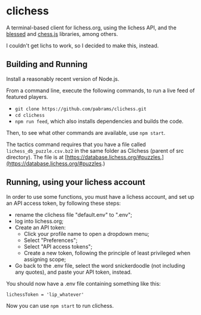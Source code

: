 
# clichess

A terminal-based client for lichess.org, using the lichess API, and the [blessed](https://www.npmjs.com/package/blessed) and [chess.js](https://github.com/jhlywa/chess.js/) libraries, among others.

I couldn't get lichs to work, so I decided to make this, instead.

## Building and Running

Install a reasonably recent version of Node.js.

From a command line, execute the following commands, to run a live feed of featured players.

- `git clone https://github.com/pabrams/clichess.git`
- `cd clichess`
- `npm run feed`, which also installs dependencies and builds the code.

Then, to see what other commands are available, use `npm start`.

The tactics command requires that you have a file called `lichess_db_puzzle.csv.bz2` in the same folder as Clichess (parent of src directory). The file is at [https://database.lichess.org/#puzzles.](https://database.lichess.org/#puzzles.)

## Running, using your lichess account

In order to use some functions, you must have a lichess account, and set up an API access token, by following these steps:

- rename the clichess file "default.env" to ".env";
- log into lichess.org;
- Create an API token:
  - Click your profile name to open a dropdown menu;
  - Select "Preferences";
  - Select "API access tokens";
  - Create a new token, following the principle of least privileged when assigning scope;
- Go back to the .env file, select the word snickerdoodle (not including any quotes), and paste your API token, instead.

You should now have a .env file containing something like this:

`lichessToken = 'lip_whatever'`

Now you can use `npm start` to run clichess.
